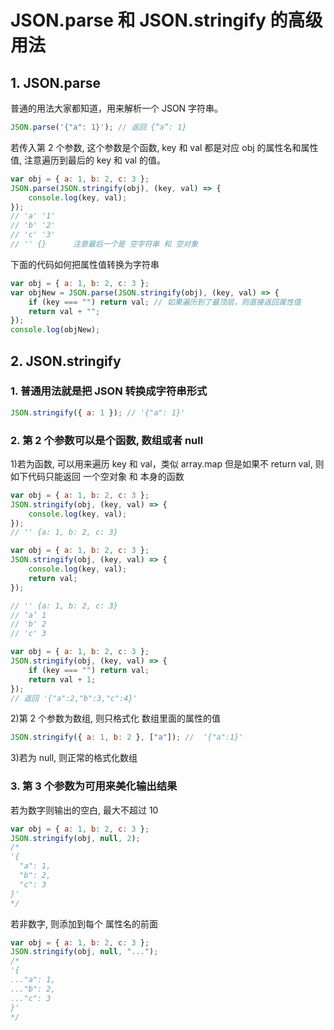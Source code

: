 # JSON.parse 和 JSON.stringify 的高级用法

## 1. JSON.parse

普通的用法大家都知道，用来解析一个 JSON 字符串。

```javascript
JSON.parse('{"a": 1}'); // 返回 {“a”: 1}
```

若传入第 2 个参数, 这个参数是个函数, key 和 val 都是对应 obj 的属性名和属性值,
注意遍历到最后的 key 和 val 的值。

```javascript
var obj = { a: 1, b: 2, c: 3 };
JSON.parse(JSON.stringify(obj), (key, val) => {
	console.log(key, val);
});
// 'a' '1'
// 'b' '2'
// 'c' '3'
// '' {}      注意最后一个是 空字符串 和 空对象
```

下面的代码如何把属性值转换为字符串

```javascript
var obj = { a: 1, b: 2, c: 3 };
var objNew = JSON.parse(JSON.stringify(obj), (key, val) => {
	if (key === "") return val; // 如果遍历到了最顶层，则直接返回属性值
	return val + "";
});
console.log(objNew);
```

## 2. JSON.stringify

### 1. 普通用法就是把 JSON 转换成字符串形式

```javascript
JSON.stringify({ a: 1 }); // '{"a": 1}'
```

### 2. 第 2 个参数可以是个函数, 数组或者 null

1)若为函数, 可以用来遍历 key 和 val，类似 array.map
但是如果不 return val, 则如下代码只能返回 一个空对象 和 本身的函数

```javascript
var obj = { a: 1, b: 2, c: 3 };
JSON.stringify(obj, (key, val) => {
	console.log(key, val);
});
// '' {a: 1, b: 2, c: 3}
```

```javascript
var obj = { a: 1, b: 2, c: 3 };
JSON.stringify(obj, (key, val) => {
	console.log(key, val);
	return val;
});

// '' {a: 1, b: 2, c: 3}
// ‘a’ 1
// 'b' 2
// 'c' 3
```

```javascript
var obj = { a: 1, b: 2, c: 3 };
JSON.stringify(obj, (key, val) => {
	if (key === "") return val;
	return val + 1;
});
// 返回 '{"a":2,"b":3,"c":4}'
```

2)第 2 个参数为数组, 则只格式化 数组里面的属性的值

```javascript
JSON.stringify({ a: 1, b: 2 }, ["a"]); //  '{"a":1}'
```

3)若为 null, 则正常的格式化数组

### 3. 第 3 个参数为可用来美化输出结果

若为数字则输出的空白, 最大不超过 10

```javascript
var obj = { a: 1, b: 2, c: 3 };
JSON.stringify(obj, null, 2);
/*
'{
  "a": 1,
  "b": 2,
  "c": 3
}'
*/
```

若非数字, 则添加到每个 属性名的前面

```javascript
var obj = { a: 1, b: 2, c: 3 };
JSON.stringify(obj, null, "...");
/*
'{
..."a": 1,
..."b": 2,
..."c": 3
}'
*/
```
